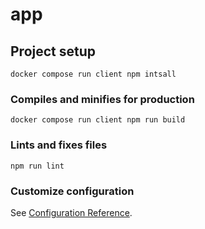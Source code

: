 # app

## Project setup
```
docker compose run client npm intsall
```

### Compiles and minifies for production
```
docker compose run client npm run build
```

### Lints and fixes files
```
npm run lint
```

### Customize configuration
See [Configuration Reference](https://cli.vuejs.org/config/).
